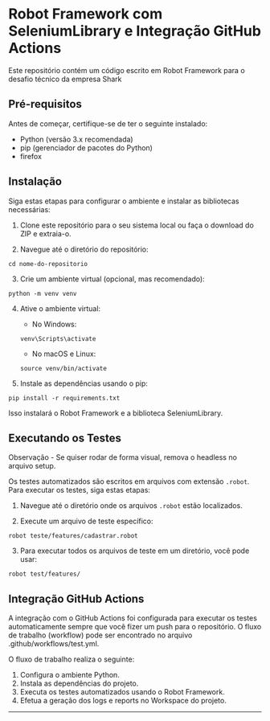# Robot Framework com SeleniumLibrary e Integração GitHub Actions

Este repositório contém um código escrito em Robot Framework para o desafio técnico da empresa Shark

## Pré-requisitos

Antes de começar, certifique-se de ter o seguinte instalado:

- Python (versão 3.x recomendada)
- pip (gerenciador de pacotes do Python)
- firefox

## Instalação

Siga estas etapas para configurar o ambiente e instalar as bibliotecas necessárias:

1. Clone este repositório para o seu sistema local ou faça o download do ZIP e extraia-o.

2. Navegue até o diretório do repositório:

```
cd nome-do-repositorio
```

3. Crie um ambiente virtual (opcional, mas recomendado):

```
python -m venv venv
```

4. Ative o ambiente virtual:

   - No Windows:

   ```
   venv\Scripts\activate
   ```

   - No macOS e Linux:

   ```
   source venv/bin/activate
   ```

5. Instale as dependências usando o pip:

```
pip install -r requirements.txt
```

Isso instalará o Robot Framework e a biblioteca SeleniumLibrary.

## Executando os Testes
Observação - Se quiser rodar de forma visual, remova o headless no arquivo setup.

Os testes automatizados são escritos em arquivos com extensão `.robot`. Para executar os testes, siga estas etapas:

1. Navegue até o diretório onde os arquivos `.robot` estão localizados.

2. Execute um arquivo de teste específico:

```
robot teste/features/cadastrar.robot
```

3. Para executar todos os arquivos de teste em um diretório, você pode usar:

```
robot test/features/
```

## Integração GitHub Actions
A integração com o GitHub Actions foi configurada para executar os testes automaticamente sempre que você fizer um push para o repositório. O fluxo de trabalho (workflow) pode ser encontrado no arquivo .github/workflows/test.yml.

O fluxo de trabalho realiza o seguinte:

1. Configura o ambiente Python.
2. Instala as dependências do projeto.
3. Executa os testes automatizados usando o Robot Framework.
4. Efetua a geração dos logs e reports no Workspace do projeto.
---
